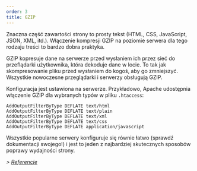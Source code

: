```yaml
---
order: 3
title: GZIP
---
```


Znaczna część zawartości strony to prosty tekst (HTML, CSS, JavaScript, JSON, XML, itd.). Włączenie kompresji GZIP na poziomie serwera dla tego rodzaju treści to bardzo dobra praktyka.

GZIP kopresuje dane na serwerze przed wysłaniem ich przez sieć do przeflądarki użytkownika, która dekoduje dane w locie. To tak jak skompresowanie pliku przed wysłaniem do kogoś, aby go zmniejszyć. Wszystkie nowoczesne przeglądarki i serwerzy obsługują GZIP.

Konfiguracja jest ustawiona na serwerze. Przykładowo, Apache udostępnia włączenie GZIP dla wybranych typów w pliku `.htaccess`:

```
AddOutputFilterByType DEFLATE text/html
AddOutputFilterByType DEFLATE text/plain
AddOutputFilterByType DEFLATE text/xml
AddOutputFilterByType DEFLATE text/css
AddOutputFilterByType DEFLATE application/javascript
```

Wszystkie popularne serwery konfiguruje się równie łatwo (sprawdź dokumentacji swojego!) i jest to jeden z najbardziej skutecznych sposobów poprawy wydajności strony.

*> [Referencje](https://github.com/zenorocha/browser-diet/wiki/References#gzip)*
